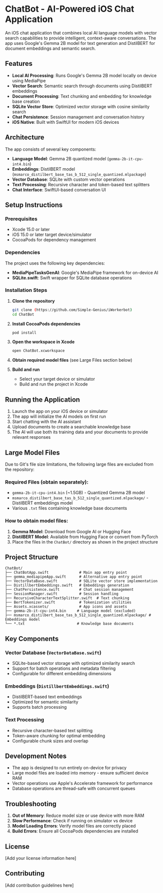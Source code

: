 # ChatBot - AI-Powered iOS Chat Application

An iOS chat application that combines local AI language models with vector search capabilities to provide intelligent, context-aware conversations. The app uses Google's Gemma 2B model for text generation and DistilBERT for document embeddings and semantic search.

## Features

- **Local AI Processing**: Runs Google's Gemma 2B model locally on device using MediaPipe
- **Vector Search**: Semantic search through documents using DistilBERT embeddings
- **Document Processing**: Text chunking and embedding for knowledge base creation
- **SQLite Vector Store**: Optimized vector storage with cosine similarity search
- **Chat Persistence**: Session management and conversation history
- **iOS Native**: Built with SwiftUI for modern iOS devices

## Architecture

The app consists of several key components:

- **Language Model**: Gemma 2B quantized model (`gemma-2b-it-cpu-int4.bin`)
- **Embeddings**: DistilBERT model (`msmarco_distilbert_base_tas_b_512_single_quantized.mlpackage`)
- **Vector Database**: SQLite with custom vector operations
- **Text Processing**: Recursive character and token-based text splitters
- **Chat Interface**: SwiftUI-based conversation UI

## Setup Instructions

### Prerequisites

- Xcode 15.0 or later
- iOS 15.0 or later target device/simulator
- CocoaPods for dependency management

### Dependencies

The project uses the following key dependencies:

- **MediaPipeTasksGenAI**: Google's MediaPipe framework for on-device AI
- **SQLite.swift**: Swift wrapper for SQLite database operations

### Installation Steps

1. **Clone the repository**
   ```bash
   git clone (https://github.com/Simple-Genius/iWorkerbot)
   cd ChatBot
   ```

2. **Install CocoaPods dependencies**
   ```bash
   pod install
   ```

3. **Open the workspace in Xcode**
   ```bash
   open ChatBot.xcworkspace
   ```

4. **Obtain required model files** (see Large Files section below)

5. **Build and run**
   - Select your target device or simulator
   - Build and run the project in Xcode

## Running the Application

1. Launch the app on your iOS device or simulator
2. The app will initialize the AI models on first run
3. Start chatting with the AI assistant
4. Upload documents to create a searchable knowledge base
5. The AI will use both its training data and your documents to provide relevant responses

## Large Model Files

Due to Git's file size limitations, the following large files are excluded from the repository:

### Required Files (obtain separately):

- `gemma-2b-it-cpu-int4.bin` (~1.5GB) - Quantized Gemma 2B model
- `msmarco_distilbert_base_tas_b_512_single_quantized.mlpackage/` - DistilBERT embeddings model
- Various `.txt` files containing knowledge base documents

### How to obtain model files:

1. **Gemma Model**: Download from Google AI or Hugging Face
2. **DistilBERT Model**: Available from Hugging Face or convert from PyTorch
3. Place the files in the `ChatBot/` directory as shown in the project structure

## Project Structure

```
ChatBot/
├── ChatBotApp.swift              # Main app entry point
├── gemma_mediapipeApp.swift      # Alternative app entry point
├── VectorDataBase.swift          # SQLite vector store implementation
├── DistillbertEmbeddings.swift   # Embeddings generation
├── ChatPersistence.swift         # Chat session management
├── SessionManager.swift          # Session handling
├── RecursiveCharacterTextSplitter.swift  # Text chunking
├── BertTokenizer.swift           # Tokenization utilities
├── Assets.xcassets/              # App icons and assets
├── gemma-2b-it-cpu-int4.bin     # Language model (excluded)
├── msmarco_distilbert_base_tas_b_512_single_quantized.mlpackage/ # Embeddings model
└── *.txt                        # Knowledge base documents
```

## Key Components

### Vector Database (`VectorDataBase.swift`)
- SQLite-based vector storage with optimized similarity search
- Support for batch operations and metadata filtering
- Configurable for different embedding dimensions

### Embeddings (`DistillbertEmbeddings.swift`)
- DistilBERT-based text embeddings
- Optimized for semantic similarity
- Supports batch processing

### Text Processing
- Recursive character-based text splitting
- Token-aware chunking for optimal embedding
- Configurable chunk sizes and overlap

## Development Notes

- The app is designed to run entirely on-device for privacy
- Large model files are loaded into memory - ensure sufficient device RAM
- Vector operations use Apple's Accelerate framework for performance
- Database operations are thread-safe with concurrent queues

## Troubleshooting

1. **Out of Memory**: Reduce model size or use device with more RAM
2. **Slow Performance**: Check if running on simulator vs device
3. **Model Loading Errors**: Verify model files are correctly placed
4. **Build Errors**: Ensure all CocoaPods dependencies are installed

## License

[Add your license information here]

## Contributing

[Add contribution guidelines here]
